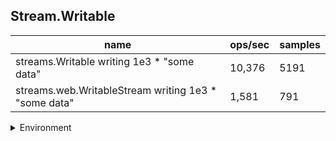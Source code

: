 ## Stream.Writable

|name|ops/sec|samples|
|-|-|-|
|streams.Writable writing 1e3 * "some data"|10,376|5191|
|streams.web.WritableStream writing 1e3 * "some data"|1,581|791|


<details>
<summary>Environment</summary>

* __Machine:__ linux x64 | 4 vCPUs | 7.6GB Mem
* __Run:__ Fri Oct 17 2025 17:11:47 GMT+0000 (Coordinated Universal Time)
* __Node:__ `v22.15.1`
</details>

<!--
{"environment":{"platform":"linux","arch":"x64","cpus":4,"totalMemory":7.59783935546875},"benchmarks":[{"name":"streams.Writable writing 1e3 * \"some data\"","samples":5191,"opsSec":10376.97644344187},{"name":"streams.web.WritableStream writing 1e3 * \"some data\"","samples":791,"opsSec":1581.661546572295}]}-->
